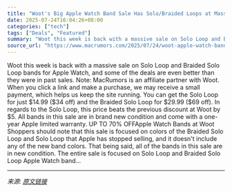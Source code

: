 ```yaml
---
title: "Woot's Big Apple Watch Band Sale Has Solo/Braided Loops at Massive Discounts"
date: 2025-07-24T16:04:26+08:00
categories: ["tech"]
tags: ["Deals", "Featured"]
summary: "Woot this week is back with a massive sale on Solo Loop and Braided Solo Loop bands for Apple Watch, and some of the deals are even better than they were in past sales. Note: MacRumors is an affiliate"
source_url: "https://www.macrumors.com/2025/07/24/woot-apple-watch-band-sale/"
---
```


Woot this week is back with a massive sale on Solo Loop and Braided Solo Loop bands for Apple Watch, and some of the deals are even better than they were in past sales. Note: MacRumors is an affiliate partner with Woot. When you click a link and make a purchase, we may receive a small payment, which helps us keep the site running. You can get the Solo Loop for just &#36;14.99 (&#36;34 off) and the Braided Solo Loop for &#36;29.99 (&#36;69 off). In regards to the Solo Loop, this price beats the previous discount at Woot by &#36;5. All bands in this sale are in brand new condition and come with a one-year Apple limited warranty. UP TO 70% OFFApple Watch Bands at Woot Shoppers should note that this sale is focused on colors of the Braided Solo Loop and Solo Loop that Apple has stopped selling, and it doesn't include any of the new band colors. That being said, all of the bands in this sale are in new condition. The entire sale is focused on Solo Loop and Braided Solo Loop Apple Watch band...

---

*来源: [原文链接](https://www.macrumors.com/2025/07/24/woot-apple-watch-band-sale/)*
